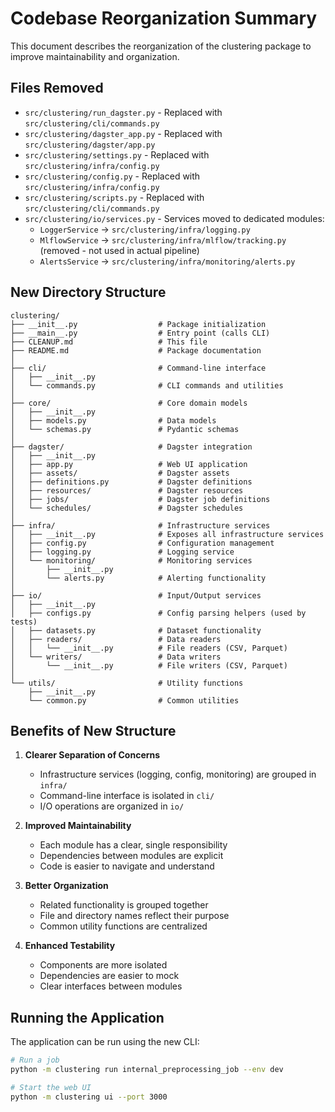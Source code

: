 # Codebase Reorganization Summary

This document describes the reorganization of the clustering package to improve maintainability and organization.

## Files Removed

- `src/clustering/run_dagster.py` - Replaced with `src/clustering/cli/commands.py`
- `src/clustering/dagster_app.py` - Replaced with `src/clustering/dagster/app.py`
- `src/clustering/settings.py` - Replaced with `src/clustering/infra/config.py`
- `src/clustering/config.py` - Replaced with `src/clustering/infra/config.py`
- `src/clustering/scripts.py` - Replaced with `src/clustering/cli/commands.py`
- `src/clustering/io/services.py` - Services moved to dedicated modules:
  - `LoggerService` → `src/clustering/infra/logging.py`
  - `MlflowService` → `src/clustering/infra/mlflow/tracking.py` (removed - not used in actual pipeline)
  - `AlertsService` → `src/clustering/infra/monitoring/alerts.py`

## New Directory Structure

```
clustering/
├── __init__.py                  # Package initialization
├── __main__.py                  # Entry point (calls CLI)
├── CLEANUP.md                   # This file
├── README.md                    # Package documentation
│
├── cli/                         # Command-line interface
│   ├── __init__.py
│   └── commands.py              # CLI commands and utilities
│
├── core/                        # Core domain models
│   ├── __init__.py
│   ├── models.py                # Data models
│   └── schemas.py               # Pydantic schemas
│
├── dagster/                     # Dagster integration
│   ├── __init__.py
│   ├── app.py                   # Web UI application
│   ├── assets/                  # Dagster assets
│   ├── definitions.py           # Dagster definitions
│   ├── resources/               # Dagster resources
│   ├── jobs/                    # Dagster job definitions
│   └── schedules/               # Dagster schedules
│
├── infra/                       # Infrastructure services
│   ├── __init__.py              # Exposes all infrastructure services
│   ├── config.py                # Configuration management
│   ├── logging.py               # Logging service
│   └── monitoring/              # Monitoring services
│       ├── __init__.py
│       └── alerts.py            # Alerting functionality
│
├── io/                          # Input/Output services
│   ├── __init__.py
│   ├── configs.py               # Config parsing helpers (used by tests)
│   ├── datasets.py              # Dataset functionality
│   ├── readers/                 # Data readers
│   │   └── __init__.py          # File readers (CSV, Parquet)
│   └── writers/                 # Data writers
│       └── __init__.py          # File writers (CSV, Parquet)
│
└── utils/                       # Utility functions
    ├── __init__.py
    └── common.py                # Common utilities
```

## Benefits of New Structure

1. **Clearer Separation of Concerns**

   - Infrastructure services (logging, config, monitoring) are grouped in `infra/`
   - Command-line interface is isolated in `cli/`
   - I/O operations are organized in `io/`

2. **Improved Maintainability**

   - Each module has a clear, single responsibility
   - Dependencies between modules are explicit
   - Code is easier to navigate and understand

3. **Better Organization**

   - Related functionality is grouped together
   - File and directory names reflect their purpose
   - Common utility functions are centralized

4. **Enhanced Testability**
   - Components are more isolated
   - Dependencies are easier to mock
   - Clear interfaces between modules

## Running the Application

The application can be run using the new CLI:

```bash
# Run a job
python -m clustering run internal_preprocessing_job --env dev

# Start the web UI
python -m clustering ui --port 3000
```
